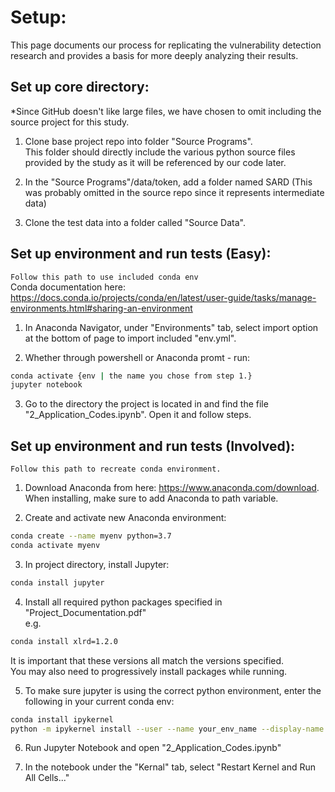 # Setup:
This page documents our process for replicating the vulnerability detection research and provides a basis for more deeply analyzing their results.

## Set up core directory:
*Since GitHub doesn't like large files, we have chosen to omit including the source project for this study.

1. Clone base project repo into folder "Source Programs".  
This folder should directly include the various python source files provided by the study as it will be referenced by our code later.

2. In the "Source Programs"/data/token, add a folder named SARD (This was probably omitted in the source repo since it represents intermediate data)

3. Clone the test data into a folder called "Source Data".



## Set up environment and run tests (Easy):
`Follow this path to use included conda env`  
Conda documentation here: https://docs.conda.io/projects/conda/en/latest/user-guide/tasks/manage-environments.html#sharing-an-environment
1. In Anaconda Navigator, under "Environments" tab, select import option at the bottom of page to import included "env.yml".

2. Whether through powershell or Anaconda promt - run:
```bash
conda activate {env | the name you chose from step 1.}
jupyter notebook
```

3. Go to the directory the project is located in and find the file "2_Application_Codes.ipynb". Open it and follow steps.

## Set up environment and run tests (Involved):
`Follow this path to recreate conda environment.`
1. Download Anaconda from here: https://www.anaconda.com/download.  
When installing, make sure to add Anaconda to path variable.

2. Create and activate new Anaconda environment: 
```bash
conda create --name myenv python=3.7
conda activate myenv
```

3. In project directory, install Jupyter:
```bash
conda install jupyter
```

4. Install all required python packages specified in "Project_Documentation.pdf"  
e.g.
```bash
conda install xlrd=1.2.0
```
It is important that these versions all match the versions specified.  
You may also need to progressively install packages while running.

5. To make sure jupyter is using the correct python environment, enter the following in your current conda env:
```bash
conda install ipykernel
python -m ipykernel install --user --name your_env_name --display-name "Python (your_env_name)"
```

6. Run Jupyter Notebook and open "2_Application_Codes.ipynb"

7. In the notebook under the "Kernal" tab, select "Restart Kernel and Run All Cells..."
